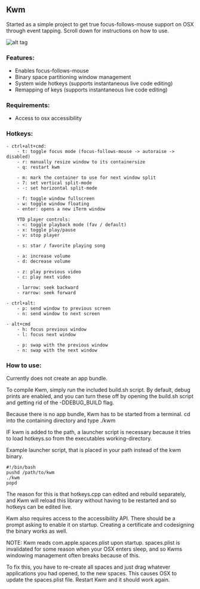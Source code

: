 ## Kwm

Started as a simple project to get true focus-follows-mouse support on OSX through event tapping.
Scroll down for instructions on how to use.

![alt tag](https://cloud.githubusercontent.com/assets/6175959/11104379/a4271a1e-88c8-11e5-805e-5d3e0e83d267.png)

### Features:
- Enables focus-follows-mouse
- Binary space partitioning window management
- System wide hotkeys (supports instantaneous live code editing)
- Remapping of keys (supports instantaneous live code editing)

### Requirements:
- Access to osx accessibility

### Hotkeys:
    - ctrl+alt+cmd:
        - t: toggle focus mode (focus-follows-mouse -> autoraise -> disabled)
        - r: manually resize window to its containersize
        - q: restart kwm

        - m: mark the container to use for next window split
        - 7: set vertical split-mode
        - -: set horizontal split-mode

        - f: toggle window fullscreen
        - w: toggle window floating
        - enter: opens a new iTerm window

        YTD player controls:
        - <: toggle playback mode (fav / default)
        - x: toggle play/pause
        - v: stop player

        - s: star / favorite playing song

        - a: increase volume
        - d: decrease volume
        
        - z: play previous video
        - c: play next video

        - larrow: seek backward
        - rarrow: seek forward

    - ctrl+alt:
        - p: send window to previous screen
        - n: send window to next screen

    - alt+cmd
        - h: focus previous window
        - l: focus next window

        - p: swap with the previous window
        - n: swap with the next window

### How to use:

Currently does not create an app bundle.

To compile Kwm, simply run the included build.sh script.
By default, debug prints are enabled, and you can turn 
these off by opening the build.sh script and getting rid
of the -DDEBUG_BUILD flag.

Because there is no app bundle, Kwm has to be started from
a terminal. cd into the containing directory and type ./kwm

IF kwm is added to the path, a launcher script is necessary
because it tries to load hotkeys.so from the executables working-directory.

Example launcher script, that is placed in your path instead of the kwm binary.

    #!/bin/bash
    pushd /path/to/kwm
    ./kwm
    popd

The reason for this is that hotkeys.cpp can edited and rebuild separately,
and Kwm will reload this library without having to be restarted and so
hotkeys can be edited live.

Kwm also requires access to the accessibility API.
There should be a prompt asking to enable it on startup.
Creating a certificate and codesigning the binary works as well.

NOTE:
Kwm reads com.apple.spaces.plist upon startup.
spaces.plist is invalidated for some reason when your OSX 
enters sleep, and so Kwms windowing management often breaks
because of this. 

To fix this, you have to re-create all spaces and just drag
whatever applications you had opened, to the new spaces.
This causes OSX to update the spaces.plist file.
Restart Kwm and it should work again.

